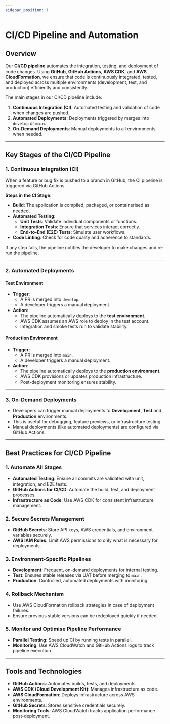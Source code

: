 ```yaml
---
sidebar_position: 1
---
```


# CI/CD Pipeline and Automation

## Overview

Our **CI/CD pipeline** automates the integration, testing, and deployment of code changes. Using **GitHub**, **GitHub Actions**, **AWS CDK**, and **AWS CloudFormation**, we ensure that code is continuously integrated, tested, and deployed across multiple environments (development, test, and production) efficiently and consistently.

The main stages in our CI/CD pipeline include:

1. **Continuous Integration (CI)**: Automated testing and validation of code when changes are pushed.
2. **Automated Deployments**: Deployments triggered by merges into `develop` or `main`.
3. **On-Demand Deployments**: Manual deployments to all environments when needed.

---

## Key Stages of the CI/CD Pipeline

### 1. Continuous Integration (CI)

When a feature or bug fix is pushed to a branch in GitHub, the CI pipeline is triggered via GitHub Actions.

**Steps in the CI Stage**:

- **Build**: The application is compiled, packaged, or containerised as needed.
- **Automated Testing**:
  - **Unit Tests**: Validate individual components or functions.
  - **Integration Tests**: Ensure that services interact correctly.
  - **End-to-End (E2E) Tests**: Simulate user workflows.
- **Code Linting**: Check for code quality and adherence to standards.

If any step fails, the pipeline notifies the developer to make changes and re-run the pipeline.

---

### 2. Automated Deployments

#### **Test Environment**

- **Trigger**:
  - A PR is merged into `develop`.
  - A developer triggers a manual deployment.
- **Action**:
  - The pipeline automatically deploys to the **test environment**.
  - AWS CDK assumes an AWS role to deploy in the test account.
  - Integration and smoke tests run to validate stability.

#### **Production Environment**

- **Trigger**:
  - A PR is merged into `main`.
  - A developer triggers a manual deployment.
- **Action**:
  - The pipeline automatically deploys to the **production environment**.
  - AWS CDK provisions or updates production infrastructure.
  - Post-deployment monitoring ensures stability.

---

### 3. On-Demand Deployments

- Developers can trigger manual deployments to **Development**, **Test** and **Production** environments.
- This is useful for debugging, feature previews, or infrastructure testing.
- Manual deployments (like automated deployments) are configured via GitHub Actions.

---

## Best Practices for CI/CD Pipeline

### 1. Automate All Stages

- **Automated Testing**: Ensure all commits are validated with unit, integration, and E2E tests.
- **GitHub Actions for CI/CD**: Automate the build, test, and deployment processes.
- **Infrastructure as Code**: Use AWS CDK for consistent infrastructure management.

### 2. Secure Secrets Management

- **GitHub Secrets**: Store API keys, AWS credentials, and environment variables securely.
- **AWS IAM Roles**: Limit AWS permissions to only what is necessary for deployments.

### 3. Environment-Specific Pipelines

- **Development**: Frequent, on-demand deployments for internal testing.
- **Test**: Ensures stable releases via UAT before merging to `main`.
- **Production**: Controlled, automated deployments with monitoring.

### 4. Rollback Mechanism

- Use AWS CloudFormation rollback strategies in case of deployment failures.
- Ensure previous stable versions can be redeployed quickly if needed.

### 5. Monitor and Optimise Pipeline Performance

- **Parallel Testing**: Speed up CI by running tests in parallel.
- **Monitoring**: Use AWS CloudWatch and GitHub Actions logs to track pipeline execution.

---

## Tools and Technologies

- **GitHub Actions**: Automates builds, tests, and deployments.
- **AWS CDK (Cloud Development Kit)**: Manages infrastructure as code.
- **AWS CloudFormation**: Deploys infrastructure across AWS environments.
- **GitHub Secrets**: Stores sensitive credentials securely.
- **Monitoring Tools**: AWS CloudWatch tracks application performance post-deployment.
